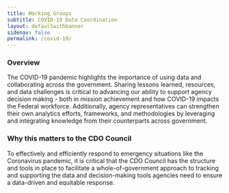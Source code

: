 ```yaml
---
title: Working Groups
subtitle: COVID-19 Data Coordination
layout: defaultwithbanner
sidenav: false
permalink: /covid-19/
---
```

### Overview
The COVID-19 pandemic highlights the importance of using data and collaborating across the government.  Sharing lessons learned, resources, and data challenges is critical to advancing our ability to support agency decision making - both in mission achievement and how COVID-19 impacts the Federal workforce.  Additionally, agency representatives can strengthen their own analytics efforts, frameworks, and methodologies by leveraging and integrating knowledge from their counterparts across government.

### Why this matters to the CDO Council
To effectively and efficiently respond to emergency situations like the Coronavirus pandemic, it is critical that the CDO Council has the structure and tools in place to facilitate a whole-of-government approach to tracking and supporting the data and decision-making tools agencies need to ensure a data-driven and equitable response.
<p>&nbsp;</p>